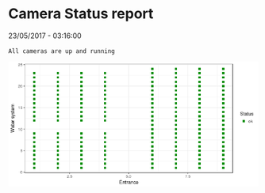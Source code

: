 Camera Status report
================
23/05/2017 - 03:16:00

    All cameras are up and running

![](camreport_files/figure-markdown_github/unnamed-chunk-2-1.png)
